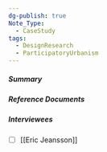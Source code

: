 ```yaml
---
dg-publish: true
Note_Type:
  - CaseStudy
tags:
  - DesignResearch
  - ParticipatoryUrbanism
---
```

##### Summary


##### Reference Documents
##### Interviewees
- [ ] [[Eric Jeansson]]